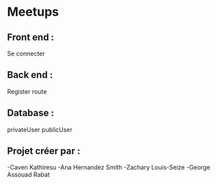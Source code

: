 # Meetups


## Front end :
Se connecter

## Back end : 
Register route

## Database :
privateUser
publicUser



## Projet créer par :
-Caven Kathiresu
-Ana Hernandez Smith
-Zachary Louis-Seize
-George Assouad Rabat